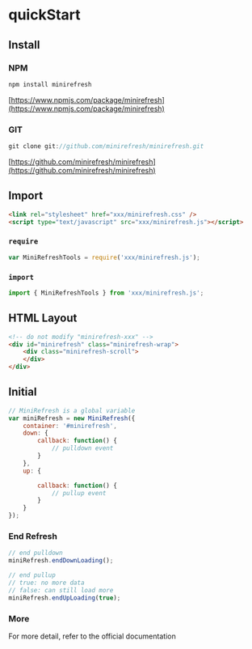# quickStart

## Install

### NPM

```js
npm install minirefresh
```

[https://www.npmjs.com/package/minirefresh](https://www.npmjs.com/package/minirefresh)

### GIT

```js
git clone git://github.com/minirefresh/minirefresh.git
```

[https://github.com/minirefresh/minirefresh](https://github.com/minirefresh/minirefresh)

## Import

```html
<link rel="stylesheet" href="xxx/minirefresh.css" />
<script type="text/javascript" src="xxx/minirefresh.js"></script>
```

### `require`

```js
var MiniRefreshTools = require('xxx/minirefresh.js');
```

### `import`

```js
import { MiniRefreshTools } from 'xxx/minirefresh.js';
```

## HTML Layout

```html
<!-- do not modify "minirefresh-xxx" -->
<div id="minirefresh" class="minirefresh-wrap">
    <div class="minirefresh-scroll">        
    </div>
</div>
```

## Initial

```js
// MiniRefresh is a global variable
var miniRefresh = new MiniRefresh({
    container: '#minirefresh',
    down: {
        callback: function() {
            // pulldown event
        }
    },
    up: {

        callback: function() {
            // pullup event
        }
    }
});
```

### End Refresh

```js
// end pulldown
miniRefresh.endDownLoading();
```

```js
// end pullup
// true: no more data
// false: can still load more
miniRefresh.endUpLoading(true);
```

### More

For more detail, refer to the official documentation